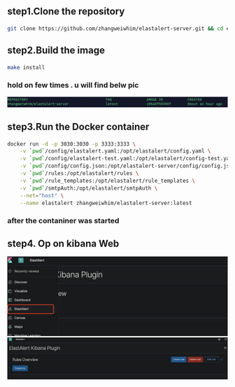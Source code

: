 ## step1.Clone the repository
```bash
git clone https://github.com/zhangweiwhim/elastalert-server.git && cd elastalert-server

```

## step2.Build the image
```bash
make install
```
### hold on few times . u will find belw pic

![image](http://github.com/zhangweiwhim/readme_add_pic/raw/master/images/elasalert1.png)


## step3.Run the Docker container

```bash
docker run -d -p 3030:3030 -p 3333:3333 \
    -v `pwd`/config/elastalert.yaml:/opt/elastalert/config.yaml \
    -v `pwd`/config/elastalert-test.yaml:/opt/elastalert/config-test.yaml \
    -v `pwd`/config/config.json:/opt/elastalert-server/config/config.json \
    -v `pwd`/rules:/opt/elastalert/rules \
    -v `pwd`/rule_templates:/opt/elastalert/rule_templates \
    -v `pwd`/smtpAuth:/opt/elastalert/smtpAuth \
    --net="host" \
    --name elastalert zhangweiwhim/elastalert-server:latest

```

### after the contaniner was started

## step4. Op on kibana Web 

![image](http://github.com/zhangweiwhim/readme_add_pic/raw/master/images/elastalert2-1.png)
![image](http://github.com/zhangweiwhim/readme_add_pic/raw/master/images/elastalert2-2.png)

